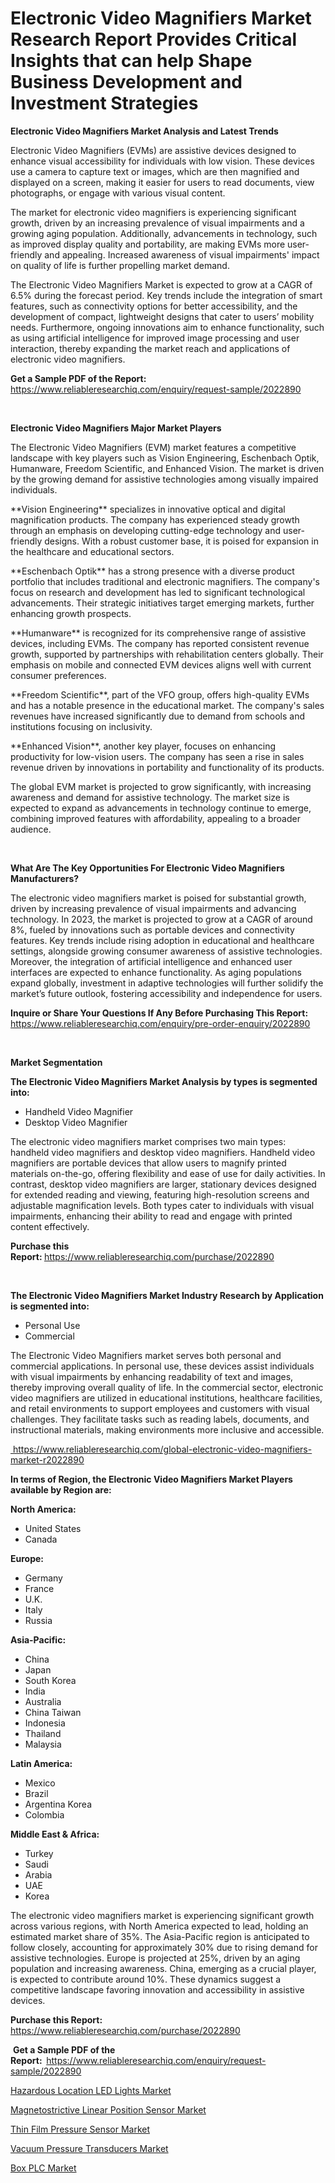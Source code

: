 <p><h1>Electronic Video Magnifiers Market Research Report Provides Critical Insights that can help Shape Business Development and Investment Strategies</h1></p><p><strong>Electronic Video Magnifiers Market Analysis and Latest Trends</strong></p>
<p><p>Electronic Video Magnifiers (EVMs) are assistive devices designed to enhance visual accessibility for individuals with low vision. These devices use a camera to capture text or images, which are then magnified and displayed on a screen, making it easier for users to read documents, view photographs, or engage with various visual content. </p><p>The market for electronic video magnifiers is experiencing significant growth, driven by an increasing prevalence of visual impairments and a growing aging population. Additionally, advancements in technology, such as improved display quality and portability, are making EVMs more user-friendly and appealing. Increased awareness of visual impairments' impact on quality of life is further propelling market demand.</p><p>The Electronic Video Magnifiers Market is expected to grow at a CAGR of 6.5% during the forecast period. Key trends include the integration of smart features, such as connectivity options for better accessibility, and the development of compact, lightweight designs that cater to users’ mobility needs. Furthermore, ongoing innovations aim to enhance functionality, such as using artificial intelligence for improved image processing and user interaction, thereby expanding the market reach and applications of electronic video magnifiers.</p></p>
<p><strong>Get a Sample PDF of the Report:&nbsp;</strong> <a href="https://www.reliableresearchiq.com/enquiry/request-sample/2022890?utm_campaign=1141&utm_medium=2&utm_source=Github&utm_content=ia&utm_term=11022025&utm_id=electronic-video-magnifiers">https://www.reliableresearchiq.com/enquiry/request-sample/2022890</a></p>
<p>&nbsp;</p>
<p><strong>Electronic Video Magnifiers Major Market Players</strong></p>
<p><p>The Electronic Video Magnifiers (EVM) market features a competitive landscape with key players such as Vision Engineering, Eschenbach Optik, Humanware, Freedom Scientific, and Enhanced Vision. The market is driven by the growing demand for assistive technologies among visually impaired individuals.</p><p>**Vision Engineering** specializes in innovative optical and digital magnification products. The company has experienced steady growth through an emphasis on developing cutting-edge technology and user-friendly designs. With a robust customer base, it is poised for expansion in the healthcare and educational sectors.</p><p>**Eschenbach Optik** has a strong presence with a diverse product portfolio that includes traditional and electronic magnifiers. The company's focus on research and development has led to significant technological advancements. Their strategic initiatives target emerging markets, further enhancing growth prospects.</p><p>**Humanware** is recognized for its comprehensive range of assistive devices, including EVMs. The company has reported consistent revenue growth, supported by partnerships with rehabilitation centers globally. Their emphasis on mobile and connected EVM devices aligns well with current consumer preferences.</p><p>**Freedom Scientific**, part of the VFO group, offers high-quality EVMs and has a notable presence in the educational market. The company's sales revenues have increased significantly due to demand from schools and institutions focusing on inclusivity.</p><p>**Enhanced Vision**, another key player, focuses on enhancing productivity for low-vision users. The company has seen a rise in sales revenue driven by innovations in portability and functionality of its products.</p><p>The global EVM market is projected to grow significantly, with increasing awareness and demand for assistive technology. The market size is expected to expand as advancements in technology continue to emerge, combining improved features with affordability, appealing to a broader audience.</p></p>
<p>&nbsp;</p>
<p><strong>What Are The Key Opportunities For Electronic Video Magnifiers Manufacturers?</strong></p>
<p><p>The electronic video magnifiers market is poised for substantial growth, driven by increasing prevalence of visual impairments and advancing technology. In 2023, the market is projected to grow at a CAGR of around 8%, fueled by innovations such as portable devices and connectivity features. Key trends include rising adoption in educational and healthcare settings, alongside growing consumer awareness of assistive technologies. Moreover, the integration of artificial intelligence and enhanced user interfaces are expected to enhance functionality. As aging populations expand globally, investment in adaptive technologies will further solidify the market’s future outlook, fostering accessibility and independence for users.</p></p>
<p><strong>Inquire or Share Your Questions If Any Before Purchasing This Report:</strong> <a href="https://www.reliableresearchiq.com/enquiry/pre-order-enquiry/2022890?utm_campaign=1141&utm_medium=2&utm_source=Github&utm_content=ia&utm_term=11022025&utm_id=electronic-video-magnifiers">https://www.reliableresearchiq.com/enquiry/pre-order-enquiry/2022890</a></p>
<p>&nbsp;</p>
<p><strong>Market Segmentation</strong></p>
<p><strong>The Electronic Video Magnifiers Market Analysis by types is segmented into:</strong></p>
<p><ul><li>Handheld Video Magnifier</li><li>Desktop Video Magnifier</li></ul></p>
<p><p>The electronic video magnifiers market comprises two main types: handheld video magnifiers and desktop video magnifiers. Handheld video magnifiers are portable devices that allow users to magnify printed materials on-the-go, offering flexibility and ease of use for daily activities. In contrast, desktop video magnifiers are larger, stationary devices designed for extended reading and viewing, featuring high-resolution screens and adjustable magnification levels. Both types cater to individuals with visual impairments, enhancing their ability to read and engage with printed content effectively.</p></p>
<p><strong>Purchase this Report:&nbsp;</strong><a href="https://www.reliableresearchiq.com/purchase/2022890?utm_campaign=1141&utm_medium=2&utm_source=Github&utm_content=ia&utm_term=11022025&utm_id=electronic-video-magnifiers">https://www.reliableresearchiq.com/purchase/2022890</a></p>
<p>&nbsp;</p>
<p><strong>The Electronic Video Magnifiers Market Industry Research by Application is segmented into:</strong></p>
<p><ul><li>Personal Use</li><li>Commercial</li></ul></p>
<p><p>The Electronic Video Magnifiers market serves both personal and commercial applications. In personal use, these devices assist individuals with visual impairments by enhancing readability of text and images, thereby improving overall quality of life. In the commercial sector, electronic video magnifiers are utilized in educational institutions, healthcare facilities, and retail environments to support employees and customers with visual challenges. They facilitate tasks such as reading labels, documents, and instructional materials, making environments more inclusive and accessible.</p></p>
<p><a href="https://www.reliableresearchiq.com/global-electronic-video-magnifiers-market-r2022890?utm_campaign=1141&utm_medium=2&utm_source=Github&utm_content=ia&utm_term=11022025&utm_id=electronic-video-magnifiers">&nbsp;https://www.reliableresearchiq.com/global-electronic-video-magnifiers-market-r2022890</a></p>
<p><strong>In terms of Region, the Electronic Video Magnifiers Market Players available by Region are:</strong></p>
<p>
    <p> <strong> North America: </strong>
        <ul>
            <li>United States</li>
            <li>Canada</li>
        </ul>
        </p> 
    <p> <strong> Europe: </strong>
        <ul>
            <li>Germany</li>
            <li>France</li>
            <li>U.K.</li>
            <li>Italy</li>
            <li>Russia</li>
        </ul>
        </p> 
    <p> <strong> Asia-Pacific: </strong>
        <ul>
            <li>China</li>
            <li>Japan</li>
            <li>South Korea</li>
            <li>India</li>
            <li>Australia</li>
            <li>China Taiwan</li>
            <li>Indonesia</li>
            <li>Thailand</li>
            <li>Malaysia</li>
        </ul>
        </p> 
    <p> <strong> Latin America: </strong>
        <ul>
            <li>Mexico</li>
            <li>Brazil</li>
            <li>Argentina Korea</li>
            <li>Colombia</li>
        </ul>
        </p> 
    <p> <strong> Middle East & Africa: </strong>
        <ul>
            <li>Turkey</li>
            <li>Saudi</li>
            <li>Arabia</li>
            <li>UAE</li>
            <li>Korea</li>
        </ul>
    </p>
    </p>
<p><p>The electronic video magnifiers market is experiencing significant growth across various regions, with North America expected to lead, holding an estimated market share of 35%. The Asia-Pacific region is anticipated to follow closely, accounting for approximately 30% due to rising demand for assistive technologies. Europe is projected at 25%, driven by an aging population and increasing awareness. China, emerging as a crucial player, is expected to contribute around 10%. These dynamics suggest a competitive landscape favoring innovation and accessibility in assistive devices.</p></p>
<p><strong>Purchase this Report: </strong><a href="https://www.reliableresearchiq.com/purchase/2022890?utm_campaign=1141&utm_medium=2&utm_source=Github&utm_content=ia&utm_term=11022025&utm_id=electronic-video-magnifiers">https://www.reliableresearchiq.com/purchase/2022890</a></p>
<p>&nbsp;<strong>Get a Sample PDF of the Report:&nbsp;&nbsp;</strong><a href="https://www.reliableresearchiq.com/enquiry/request-sample/2022890?utm_campaign=1141&utm_medium=2&utm_source=Github&utm_content=ia&utm_term=11022025&utm_id=electronic-video-magnifiers">https://www.reliableresearchiq.com/enquiry/request-sample/2022890</a></p>
<p><strong></strong></p>
<p><p><a href="https://github.com/toqiourir/Market-Research-Report-List-1/blob/main/hazardous-location-led-lights-market.md?utm_campaign=1141&utm_medium=2&utm_source=Github&utm_content=ia&utm_term=11022025&utm_id=electronic-video-magnifiers">Hazardous Location LED Lights Market</a></p><p><a href="https://github.com/shopovdjondo/Market-Research-Report-List-1/blob/main/magnetostrictive-linear-position-sensor-market.md?utm_campaign=1141&utm_medium=2&utm_source=Github&utm_content=ia&utm_term=11022025&utm_id=electronic-video-magnifiers">Magnetostrictive Linear Position Sensor Market</a></p><p><a href="https://github.com/manatatonkes/Market-Research-Report-List-1/blob/main/thin-film-pressure-sensor-market.md?utm_campaign=1141&utm_medium=2&utm_source=Github&utm_content=ia&utm_term=11022025&utm_id=electronic-video-magnifiers">Thin Film Pressure Sensor Market</a></p><p><a href="https://github.com/zilelimarawa/Market-Research-Report-List-1/blob/main/vacuum-pressure-transducers-market.md?utm_campaign=1141&utm_medium=2&utm_source=Github&utm_content=ia&utm_term=11022025&utm_id=electronic-video-magnifiers">Vacuum Pressure Transducers Market</a></p><p><a href="https://github.com/plawragarile/Market-Research-Report-List-1/blob/main/box-plc-market.md?utm_campaign=1141&utm_medium=2&utm_source=Github&utm_content=ia&utm_term=11022025&utm_id=electronic-video-magnifiers">Box PLC Market</a></p></p>